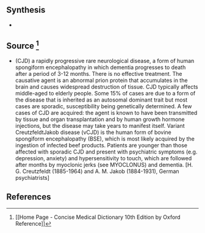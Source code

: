 ## Synthesis
- 
## Source [^1]
- (CJD) a rapidly progressive rare neurological disease, a form of human spongiform encephalopathy in which dementia progresses to death after a period of 3-12 months. There is no effective treatment. The causative agent is an abnormal prion protein that accumulates in the brain and causes widespread destruction of tissue. CJD typically affects middle-aged to elderly people. Some 15% of cases are due to a form of the disease that is inherited as an autosomal dominant trait but most cases are sporadic, susceptibility being genetically determined. A few cases of CJD are acquired: the agent is known to have been transmitted by tissue and organ transplantation and by human growth hormone injections, but the disease may take years to manifest itself. Variant CreutzfeldtJakob disease (vCJD) is the human form of bovine spongiform encephalopathy (BSE), which is most likely acquired by the ingestion of infected beef products. Patients are younger than those affected with sporadic CJD and present with psychiatric symptoms (e.g. depression, anxiety) and hypersensitivity to touch, which are followed after months by myoclonic jerks (see MYOCLONUS) and dementia. \[H. G. Creutzfeldt (1885-1964) and A. M. Jakob (1884-1931), German psychiatrists]
## References

[^1]: [[Home Page - Concise Medical Dictionary 10th Edition by Oxford Reference]]